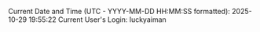 Current Date and Time (UTC - YYYY-MM-DD HH:MM:SS formatted): 2025-10-29 19:55:22
Current User's Login: luckyaiman
